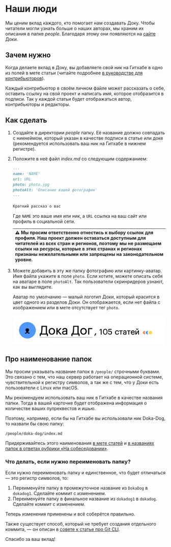 # Наши люди

Мы ценим вклад каждого, кто помогает нам создавать Доку. Чтобы читатели могли узнать больше о наших авторах, мы храним их описания в папке _people_. Благодаря этому они появляются на [сайте](https://doka.guide/people/) Доки.

## Зачем нужно

Когда делаете вклад в Доку, вы добавляете свой ник на Гитхабе в одно из полей в мете статьи (читайте подробнее [в руководстве для контрибьюторов](contributing.md#из-чего-состоит-статья)).

Каждый контрибьютор в своём личном файле может рассказать о себе, оставить ссылку на свой проект и написать имя, которое отобразится в подписи. Так у каждой статьи будет отображаться автор, контрибьюторы и редакторы.

## Как сделать

1. Создайте в директории _people_ папку. Её название должно совпадать с никнеймом, который указан в качестве подписи в статье или доке (рекомендуется использовать ваш ник на Гитхабе в нижнем регистре).
1. Положите в неё файл _index.md_ со следующим содержанием:

    ```markdown
    ---
    name: 'NAME'
    url: URL
    photo: photo.jpg
    photoAlt: 'Описание вашей фотографии'
    ---

    Краткий рассказ о вас
    ```

    Где `NAME` это ваше имя или ник, а `URL` ссылка на ваш сайт или профиль в социальной сети.

    | ⚠️ Мы просим ответственно отнестись к выбору ссылок для профиля. Наш проект должен оставаться доступным для читателей из всех стран и регионов, поэтому мы не размещаем ссылки на ресурсы, которые в этих странах и регионах признаны нежелательными или запрещены на законодательном уровне.|
    | --- |

1. Можете добавить в эту же папку фотографию или картинку-аватар. Имя файла укажите в поле `photo`. Если хотите, можете описать себя на аватаре в поле `photoAlt`. Так пользователи скринридеров узнают, как вы выглядите.

    Аватар по умолчанию — малый логотип Доки, который красится в цвет одного из разделов Доки. Он отображается, если нет файла с изображением или в мете отсутствует тег `photo`.

    ![Пример без фотографии участника Дока Дог. Его аватар круглый, залит голубым цветом, по центру нос и рот собачки-маскота Доки.](images/people.png)

## Про наименование папок

Мы просим указывать название папок в `/people/` строчными буквами. Это связано с тем, что наш сервер работает на операционной системе, чувствительной к регистру символов, а так же с тем, что у Доки есть пользователи с Linux или macOS.

Мы рекомендуем использовать ваш ник в Гитхабе в качестве названия папки. Тогда в вашей карточке будет отображена информация о количестве ваших пулреквестов и ишью.

Поэтому, например, если бы на Гитхабе вы использовали ник Doka-Dog, то назвали бы свою папку:

```
/people/doka-dog/index.md
```

Придерживайтесь этого наименования [в мете статей](contributing.md#из-чего-состоит-статья) и [в названиях папок в ответах рубрики «На собеседовании»](interviews.md#как-написать-ответ).

### Что делать, если нужно переименовать папку?

Если нужно переименовать папку и единственное, что будет отличаться — это регистр символов, то:

1. Переименуйте папку в промежуточное название из `DokaDog` в `dokadog1`. Сделайте коммит с изменением.
1. Переименуйте папку в финальное название из `dokadog1` в `dokadog`. Сделайте коммит с изменением.

Теперь изменения применены и всё соберётся правильно.

Также существует способ, который не требует создания отдельного коммита, — он описан в [совете к статье про Git CLI](/tools/git-cli/#e-kucheriavyi-sovetuet).

Спасибо за ваш вклад!
